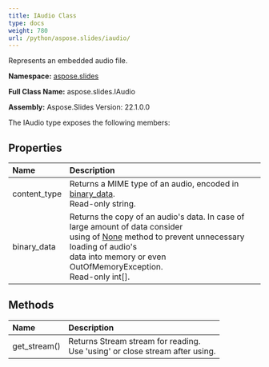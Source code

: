 ```yaml
---
title: IAudio Class
type: docs
weight: 780
url: /python/aspose.slides/iaudio/
---
```


Represents an embedded audio file.

**Namespace:** [aspose.slides](/python/aspose.slides/)

**Full Class Name:** aspose.slides.IAudio

**Assembly:**  Aspose.Slides Version: 22.1.0.0

The IAudio type exposes the following members:
## **Properties**
|**Name**|**Description**|
| :- | :- |
|content_type|Returns a MIME type of an audio, encoded in [binary_data](/python/aspose.slides/iaudio/).<br/>            Read-only string.|
|binary_data|Returns the copy of an audio's data. In case of large amount of data consider <br/>            using of [None](/python/aspose.slides/iaudio/) method to prevent unnecessary  loading of audio's<br/>            data into memory or even OutOfMemoryException.<br/>            Read-only int[].|
## **Methods**
|**Name**|**Description**|
| :- | :- |
|get_stream()|Returns Stream stream for reading.<br/>            Use 'using' or close stream after using.|
